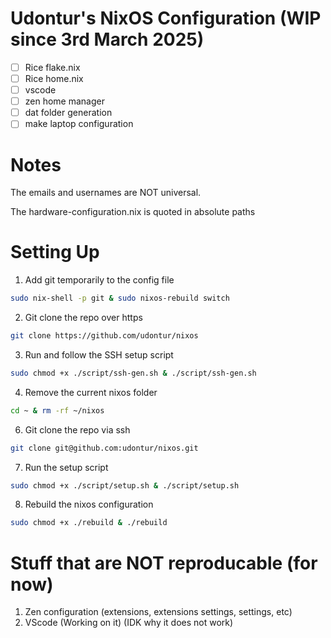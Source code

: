 # Udontur's NixOS Configuration (WIP since 3rd March 2025)
- [ ] Rice flake.nix 
- [ ] Rice home.nix
- [ ] vscode
- [ ] zen home manager
- [ ] dat folder generation
- [ ] make laptop configuration

# Notes
The emails and usernames are NOT universal. 

The hardware-configuration.nix is quoted in absolute paths

# Setting Up
1. Add git temporarily to the config file
```bash
sudo nix-shell -p git & sudo nixos-rebuild switch
```
2. Git clone the repo over https
```bash
git clone https://github.com/udontur/nixos
```
3. Run and follow the SSH setup script
```bash
sudo chmod +x ./script/ssh-gen.sh & ./script/ssh-gen.sh
```
4. Remove the current nixos folder
```bash
cd ~ & rm -rf ~/nixos
```
6. Git clone the repo via ssh
```bash
git clone git@github.com:udontur/nixos.git
```
7. Run the setup script
```bash
sudo chmod +x ./script/setup.sh & ./script/setup.sh
```
8. Rebuild the nixos configuration
```bash
sudo chmod +x ./rebuild & ./rebuild
```

# Stuff that are NOT reproducable (for now)
1. Zen configuration (extensions, extensions settings, settings, etc)
2. VScode (Working on it) (IDK why it does not work)
